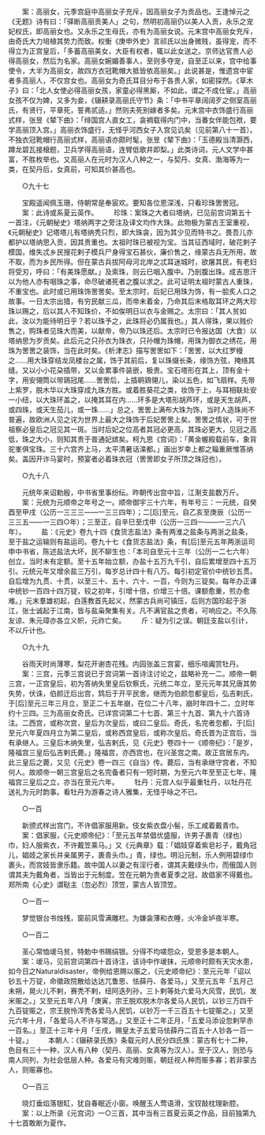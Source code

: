 <!-- { "loadSidebar": true } -->
　　案：高丽女，元季宫庭中高丽女子充斥，因高丽女子为贡品也。王逢悼元之《无题》诗有曰：「驿断高丽贡美人」之句，然明初高丽仍以美人入贡，永乐之宠妃权氏，即高丽女也。又永乐之生母氏，亦有为高丽女说。元末宫中高丽女充斥，由奇氏大力培植其势力而致。权衡《庚申外史》言祁氏以出身微贱，虽得宠，而不得立为正宫皇后，「多蓄高丽美女，大臣有权者，辄以此女送之。京师达官贵人必得高丽女，然后为名家。高丽女婉媚善事人，至则多夺宠，自至正以来，宫中给事使令，大半为高丽女，故四方衣冠靴帽大抵皆依高丽矣。」此说甚是，惟遗宫中宦者多高丽人，不仅宫女也。高丽女为奇氏耳目分布于各贵人家，如密探然。《草木子》曰：「北人女使必得高丽女孩，家童必得黑厮，不如此，谓之不成仕宦。」高丽女孩不仅为婢，又多为妾，《辍耕录高丽氏守节》条：「中书平章阔阔歹之侧室高丽氏，有贤行，平章死，誓弗贰适。」然则夫死别嫁者多矣。元末宫中衣饰盛行高丽式样，张昱《辇下曲》：「绯国宫人直女工，衾裯载得内门中，当番女伴能包袱，要学高丽顶入宫。」高丽衣饰盛行，无怪乎河西女子入宫见讥矣（见前第八十一首）。不独衣冠靴帽行高丽式样，高丽语亦颇时髦，张昱《辇下曲》：「玉德殿当清灏西，蹲龙碧瓦接榱题，卫兵学得高丽语，连臂低歌井即梨。」此类诗词，元人文学中甚富，不胜枚举也。又高丽人在元时为汉人八种之一，与契丹、女真、渤海等为一类，在契丹后，女真前，可知其价甚高也。 

　　○九十七 

　　宝殿遥闻佩玉珊，侍朝常是奉宸欢。要知各位恩深浅，只看珍珠罟罟冠。 
　　案：此诗或系夏云英作。 
　　珍珠：案珠之大者曰塔纳，已见前宫词第五十一首注，《元朝秘史》塔纳两字之旁注及译文均作大珠。此物极为蒙古王室重视，《元朝秘史》记塔塔儿有塔纳秃只烈，即大珠衾，因为其少见而特书之。畏吾儿亦都护以塔纳思入贡，因其贵重也。太祖时珠已被视为宝。当其征西域时，破花剌子模国，维失忒乡民搜花剌子模兵尸身得宝石甚伙，廉价售之，缘蒙古兵无所用，故不取，而为乡民所得。但在蒙古兵拔阿母河北岸之忒耳迷城时，欲屠其民，有老妇将受刃，呼曰：「有美珠愿献。」及索珠，则云已咽入腹中。乃剖腹出珠。成吉思汗以为他人亦有咽珠之事，命尽破诸死者之腹以求之。此可证明太祖时蒙古人重珠，不重宝也。此时或已用珠饰罟罟矣。至太宗时，后妃已用珠为饰，有一脍炙人口之故事。一日太宗出猎，有穷民献三瓜，而帝未着金，乃命其后末格取耳环之两大珍珠以赐之，后以其人不知珠价，不如俟明日以衣与金赐之。太宗曰：「其人贫如此，汝以为能待明日乎？若以珠予之，此珠将必仍属我也。」其人得珠，果以贱价售之，购珠者见珠大而美，以献帝，帝乃以珠还后。太宗时已令报达国（大食）以塔纳思为岁贡矣。此后元之只孙衣为珠衣，只孙帽为珠帽，用珠为御衣之绣花，用珠为罟罟之装饰，当在此时矣。《析津志》描写罟罟如下：「罟罟，以大红罗幔之……用大珠穿结龙凤楼台之属，饰于其前后，复以珠缀长条，缘饰方弦，掩络其缝。又以小小花朶插带，又以金累事件装嵌，极贵。宝石塔形在其上，顶有金十字，用安翎筒以带鶏冠尾……罟罟后，上插鹖鶏翎儿，染以五色，如飞扇样。先带上紫罗，脱木华以大珠穿成九珠方胜。或着胜葵花之类，妆饰于上，与耳相联处安一小纽，以大珠环盖之，以掩其耳在内……环多是大塔形胡芦环，或是天生胡芦，或四珠，或天生茄儿，或一珠……」总之，罟罟上满布大珠为饰，当时人造珠尚不普遍，故欧洲人见之诧为世界上最大之珠饰于后妃罟罟上矣。罟罟之情状，可于世祖察必皇后之冠见其一斑。当时后妃之位高者其冠必更高，其珠必更大，见冠之高低，珠之大小，则知其贵于普通妃嫔矣。柯九思《宫词》：「黄金幄殿载前车，象背驼峯俱宝珠。三十六宫齐上马，太平清暑话滦都。」画出岁幸上都之辎重厥惟答纳矣。盖因开诈马宴时，预宴者必着珠衣冠（罟罟即女子所顶之珠冠也）。 

　　○九十八 

　　元统年来诏勅殷，中书省里事纷纭。昨朝传出宫中旨，江淛支盐数万斤。 
　　案：元统为元顺帝之年号之一。顺帝御宇三十六年，有年号三：一元统，自癸酉至甲戌（公历一三三三——一三三四年）；二[后]至元，自乙亥至庚辰（公历一三三五——一三四○年）；三至正，自辛巳至戊申（公历一三四一——一三六八年）。 
　　盐：《元史》卷九十四《食货志盐法》条有两淮之盐条与两浙之盐条，至于盐之运输则有盐运司。卷九十七《食货志盐法》条，有[后]至元五年两浙运司申中书省，陈述盐法大坏，民不聊生也：「本司自至元十三年（公历一二七六年）创立，当时未有定额。至十五年始立额，办盐十五万九千引，自后累增至四十五万引。元统元年又增余盐三万引，每岁总计四十有八万。每引初定官价中统钞五贯。自后增为九贯、十贯，以至三十、五十、六十、一百，今则为三锭矣。每年办正课中统钞一百四十四万锭，较之初年，引增十倍，价增三十倍。课额愈重，煎办愈难。」元末羣雄初起，白莲教首先起义，然蒙古兵尚可镇压，后则方国珍起于浙江，张士诚起于江南，皆与盐枭聚集有关。凡不满官盐之贵者，可响应之。不久陈友谅、朱元璋亦各立义帜，元祚亡矣。 
　　斤：疑为引之误。朝廷支盐以引计，不以斤计也。 

　　○九十九 

　　谷雨天时尚薄寒，梨花开谢杏花残。内园张盖三宫宴，细乐喧阗赏牡丹。 
　　案：三宫，元季三宫说已于宫词第一首诗注讨论之，兹略补充一二。顺帝一朝三宫，一正宫皇后，初为答纳失里皇后钦察氏，元统二年立，至元元年其兄唐其势失势，伏诛，伯颜迁后出宫，鸩后于开平民舍。继而为伯颜忽都皇后，弘吉剌氏，于[后]至元三年三月立，至正二十五年崩，在位二十八年，崩时年四十二，立时年约十三四。三为高丽女奇氏。已详宫词第二十七首、第三十九首、第九十六首诗注。二西宫，或称次宫，皇后为次皇后，或曰二皇后。奇氏，名完者忽都，于[后]至元六年夏四月立为第二皇后，或称西宫皇后，或称次皇后。奇氏晋为正宫后，当有承继人。三皇后木纳失里，弘吉剌氏，见《元史》卷四十一《顺帝纪》：「是岁，隆福宫三皇后弘吉剌氏薨。」隆福宫，亦西宫也，在兴圣宫之南。故正宫居东内。此三皇后之薨，又见《元史》卷一四三《自当》传。薨后，当有承继守宫者，不知何人。故顺帝一朝三宫皇后之名完备者只有一短时期，为至元六年至至正七年，隆福宫三皇后之立，亦当在至元六年。 
　　牡丹：元宫人似乎最重牡丹，以牡丹花送礼为元时韵事。看牡丹为游春之诗人雅集，无怪乎咏之不已。 

　　○一百 

　　新颁式样出宫门，不许倡家服用新。伎女紫衣盘小髻，乐工咸着戴青巾。 
　　案：倡家服，《元史顺帝纪》：「至元五年禁倡优盛服，许男子裹青（绿也）巾，妇人服紫衣，不许戴笠乘马。」又《元典章》载：「娼妓穿着紫皂衫子，戴角冠儿，娼妓之家长并亲属男子，裹青头巾。」青，绿也。明沿元制，乐人例用碧绿巾裹头，而宫妓皆隶乐籍。故中国人以妻之有淫行者，谓其夫戴绿头巾，而俄国人则谓其夫为戴角者，当皆出于元制度。笠在元朝为贵者夏季之冠，故倡家不得戴也。郑所南《心史》谓鞑主（忽必烈）顶笠，蒙古人皆顶笠。 

　　○一百一 

　　梦觉银台书烛残，窗前风雪满雕栏。为嫌衾薄和衣睡，火冷金垆夜半寒。 

　　○一百二 

　　圣心常恤叆马贫，特勅中书赐绢银。分得不均嗟怨众，受恩多是本朝人。 
　　案：叆马，见前宫词第四十首诗注，该诗中作叆抹，元顺帝时颇有天灾水患，如今日之Naturaldisaster，帝例给恩赐以赈之，《元史顺帝纪》：至元元年「诏以钞五十万锭，命徽政院散给达达兀鲁思、怯薛丹、各爱马。」又至元五年「五月己未朔，晃火儿不剌，赛秃不剌，纽阿迭列孙，三卜剌等处六爱马大风雪，民饥，发米赈之。」又至元五年八月「庚寅，宗王脱欢脱木尔各爱马人民饥，以钞三万四千九百锭赈之，宗王脱怜浑秃各爱马人民饥，以钞万一千三百五十七锭赈之。」又至元六年十月，「各爱马人不许与常选。」又至正十二年正月，「五爱马添设忽剌罕赤一百名。」至正十三年十月「壬戌，赐皇太子五爱马怯薛丹二百五十人钞各一百一十锭。」 
　　本朝人：《辍耕录氏族》条载元时人民分四氏族：蒙古有七十二种，色目有三十一种，汉人有八种（契丹、高丽、女真等为汉人）。至于汉人，则恐与南人同列，为社会低层人种。各爱马有灾难则赈，朝廷视人种而赈多寡；若非蒙古人，则赈寡也。 

　　○一百三 

　　晓灯垂焰落银缸，犹自春眠近小窗。唤醒玉人莺语滑，宝钗敲枕理新腔。 
　　案：以上所录《元宫词》一○三首，其中当有三首夏云英之作品，目前独第九十七首敢断为夏作。 
